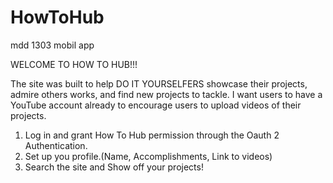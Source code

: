 HowToHub
========

mdd 1303 mobil app


WELCOME TO HOW TO HUB!!!

The site was built to help DO IT YOURSELFERS showcase their projects, admire others works, and find new projects to tackle.
I want users to have a YouTube account already to encourage users to upload videos of their projects.

1. Log in and grant How To Hub permission through the Oauth 2 Authentication.
2. Set up you profile.(Name, Accomplishments, Link to videos)
3. Search the site and Show off your projects!
